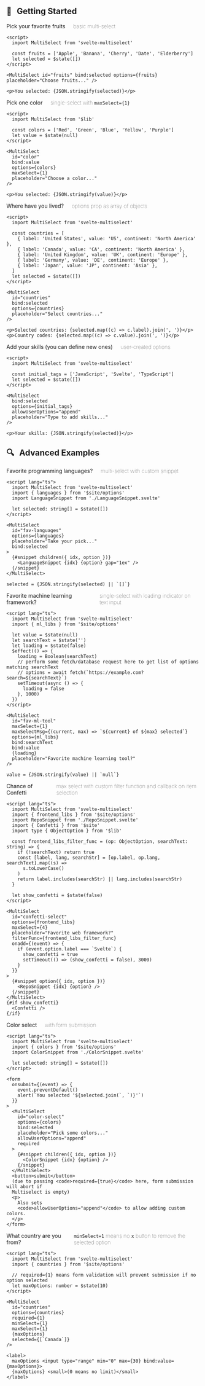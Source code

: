 ## 🚀 &thinsp; Getting Started

<label for="fruits">Pick your favorite fruits <span>basic multi-select</span></label>

```svelte example
<script>
  import MultiSelect from 'svelte-multiselect'

  const fruits = ['Apple', 'Banana', 'Cherry', 'Date', 'Elderberry']
  let selected = $state([])
</script>

<MultiSelect id="fruits" bind:selected options={fruits} placeholder="Choose fruits..." />

<p>You selected: {JSON.stringify(selected)}</p>
```

<label for="color">Pick one color <span>single-select with <code>maxSelect={1}</code></span></label>

```svelte example
<script>
  import MultiSelect from '$lib'

  const colors = ['Red', 'Green', 'Blue', 'Yellow', 'Purple']
  let value = $state(null)
</script>

<MultiSelect
  id="color"
  bind:value
  options={colors}
  maxSelect={1}
  placeholder="Choose a color..."
/>

<p>You selected: {JSON.stringify(value)}</p>
```

<label for="countries">Where have you lived? <span>options prop as array of objects</span></label>

```svelte example
<script>
  import MultiSelect from 'svelte-multiselect'

  const countries = [
    { label: 'United States', value: 'US', continent: 'North America' },
    { label: 'Canada', value: 'CA', continent: 'North America' },
    { label: 'United Kingdom', value: 'UK', continent: 'Europe' },
    { label: 'Germany', value: 'DE', continent: 'Europe' },
    { label: 'Japan', value: 'JP', continent: 'Asia' },
  ]
  let selected = $state([])
</script>

<MultiSelect
  id="countries"
  bind:selected
  options={countries}
  placeholder="Select countries..."
/>

<p>Selected countries: {selected.map((c) => c.label).join(', ')}</p>
<p>Country codes: {selected.map((c) => c.value).join(', ')}</p>
```

<label for="skills">Add your skills (you can define new ones) <span>user-created options</span></label>

```svelte example
<script>
  import MultiSelect from 'svelte-multiselect'

  const initial_tags = ['JavaScript', 'Svelte', 'TypeScript']
  let selected = $state([])
</script>

<MultiSelect
  bind:selected
  options={initial_tags}
  allowUserOptions="append"
  placeholder="Type to add skills..."
/>

<p>Your skills: {JSON.stringify(selected)}</p>
```

## 🔍 &thinsp; Advanced Examples

<label for="fav-languages">Favorite programming languages? <span>multi-select with custom snippet</span></label>

```svelte example collapsible repl="https://svelte.dev/repl/e3b88f59f62b498d943ecf7756ab75d7"
<script lang="ts">
  import MultiSelect from 'svelte-multiselect'
  import { languages } from '$site/options'
  import LanguageSnippet from './LanguageSnippet.svelte'

  let selected: string[] = $state([])
</script>

<MultiSelect
  id="fav-languages"
  options={languages}
  placeholder="Take your pick..."
  bind:selected
>
  {#snippet children({ idx, option })}
    <LanguageSnippet {idx} {option} gap="1ex" />
  {/snippet}
</MultiSelect>

selected = {JSON.stringify(selected) || `[]`}
```

<label for="fav-ml-tool">Favorite machine learning framework? <span>single-select with loading indicator on text input</span></label>

```svelte example collapsible repl="https://svelte.dev/repl/79e22e1905c94456aa21564b4d5f8759"
<script lang="ts">
  import MultiSelect from 'svelte-multiselect'
  import { ml_libs } from '$site/options'

  let value = $state(null)
  let searchText = $state('')
  let loading = $state(false)
  $effect(() => {
    loading = Boolean(searchText)
    // perform some fetch/database request here to get list of options matching searchText
    // options = await fetch(`https://example.com?search=${searchText}`)
    setTimeout(async () => {
      loading = false
    }, 1000)
  })
</script>

<MultiSelect
  id="fav-ml-tool"
  maxSelect={1}
  maxSelectMsg={(current, max) => `${current} of ${max} selected`}
  options={ml_libs}
  bind:searchText
  bind:value
  {loading}
  placeholder="Favorite machine learning tool?"
/>

value = {JSON.stringify(value) || `null`}
```

<label for="confetti-select">Chance of Confetti <span>max select with custom filter function and callback on item selection</span></label>

```svelte example collapsible repl="https://svelte.dev/repl/516279bd62ec424986115263c2cdc169"
<script lang="ts">
  import MultiSelect from 'svelte-multiselect'
  import { frontend_libs } from '$site/options'
  import RepoSnippet from './RepoSnippet.svelte'
  import { Confetti } from '$site'
  import type { ObjectOption } from '$lib'

  const frontend_libs_filter_func = (op: ObjectOption, searchText: string) => {
    if (!searchText) return true
    const [label, lang, searchStr] = [op.label, op.lang, searchText].map((s) =>
      s.toLowerCase()
    )
    return label.includes(searchStr) || lang.includes(searchStr)
  }

  let show_confetti = $state(false)
</script>

<MultiSelect
  id="confetti-select"
  options={frontend_libs}
  maxSelect={4}
  placeholder="Favorite web framework?"
  filterFunc={frontend_libs_filter_func}
  onadd={(event) => {
    if (event.option.label === `Svelte`) {
      show_confetti = true
      setTimeout(() => (show_confetti = false), 3000)
    }
  }}
>
  {#snippet option({ idx, option })}
    <RepoSnippet {idx} {option} />
  {/snippet}
</MultiSelect>
{#if show_confetti}
  <Confetti />
{/if}
```

<label for="color-select">Color select <span>with form submission</span></label>

```svelte example collapsible repl="https://svelte.dev/repl/3a217c39932047a09f61d6425b04a7c3"
<script lang="ts">
  import MultiSelect from 'svelte-multiselect'
  import { colors } from '$site/options'
  import ColorSnippet from './ColorSnippet.svelte'

  let selected: string[] = $state([])
</script>

<form
  onsubmit={(event) => {
    event.preventDefault()
    alert(`You selected '${selected.join(`, `)}'`)
  }}
>
  <MultiSelect
    id="color-select"
    options={colors}
    bind:selected
    placeholder="Pick some colors..."
    allowUserOptions="append"
    required
  >
    {#snippet children({ idx, option })}
      <ColorSnippet {idx} {option} />
    {/snippet}
  </MultiSelect>
  <button>submit</button>
  (due to passing <code>required={true}</code> here, form submission will abort if
  Multiselect is empty)
  <p>
    Also sets
    <code>allowUserOptions="append"</code> to allow adding custom colors.
  </p>
</form>
```

<label for="countries">What country are you from? <span><code>minSelect=1</code> means no <code>x</code> button to remove the selected option</span></label>

```svelte example collapsible repl="https://svelte.dev/repl/4ff40862436e4bfbb2bd55d234352bb1"
<script lang="ts">
  import MultiSelect from 'svelte-multiselect'
  import { countries } from '$site/options'

  // required={1} means form validation will prevent submission if no option selected
  let maxOptions: number = $state(10)
</script>

<MultiSelect
  id="countries"
  options={countries}
  required={1}
  minSelect={1}
  maxSelect={1}
  {maxOptions}
  selected={[`Canada`]}
/>

<label>
  maxOptions <input type="range" min="0" max={30} bind:value={maxOptions}>
  {maxOptions} <small>(0 means no limit)</small>
</label>
```

<style>
  label {
    display: flex;
    margin: 1em 0 1ex;
    align-items: center;
    gap: 5pt;
    font-weight: normal;
  }
  label span {
    font-weight: 100;
    margin-left: 1em;
  }
</style>
